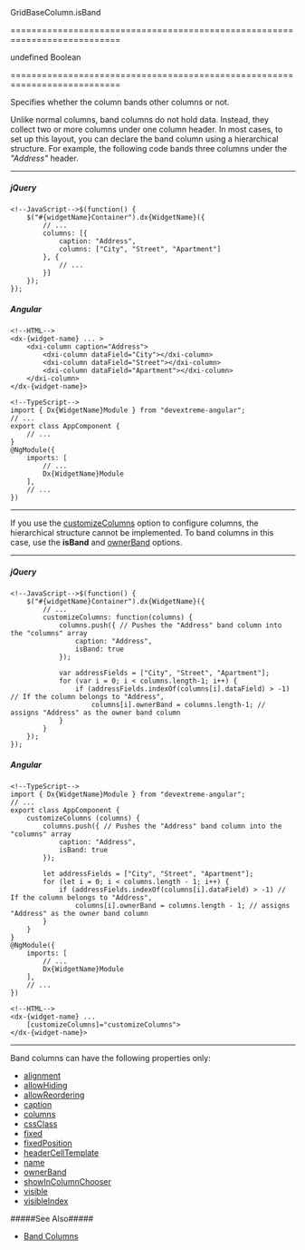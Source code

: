 <!--id-->GridBaseColumn.isBand<!--/id-->
===========================================================================
<!--default-->undefined<!--/default-->
<!--type-->Boolean<!--/type-->
===========================================================================

<!--shortDescription-->
Specifies whether the column bands other columns or not.
<!--/shortDescription-->

<!--fullDescription-->
Unlike normal columns, band columns do not hold data. Instead, they collect two or more columns under one column header. In most cases, to set up this layout, you can declare the band column using a hierarchical structure. For example, the following code bands three columns under the *"Address"* header.

---
##### jQuery

    <!--JavaScript-->$(function() {
        $("#{widgetName}Container").dx{WidgetName}({
            // ...
            columns: [{
                caption: "Address",
                columns: ["City", "Street", "Apartment"]
            }, {
                // ...
            }]
        });
    });

##### Angular
    
    <!--HTML-->
    <dx-{widget-name} ... >
        <dxi-column caption="Address">
            <dxi-column dataField="City"></dxi-column>
            <dxi-column dataField="Street"></dxi-column>
            <dxi-column dataField="Apartment"></dxi-column>
        </dxi-column>
    </dx-{widget-name}>

    <!--TypeScript-->
    import { Dx{WidgetName}Module } from "devextreme-angular";
    // ...
    export class AppComponent {
        // ...
    }
    @NgModule({
        imports: [
            // ...
            Dx{WidgetName}Module
        ],
        // ...
    })
    
---

If you use the [customizeColumns]({basewidgetpath}/Configuration/#customizeColumns) option to configure columns, the hierarchical structure cannot be implemented. To band columns in this case, use the **isBand** and [ownerBand]({basewidgetpath}/Configuration/columns/#ownerBand) options.

---
##### jQuery

    <!--JavaScript-->$(function() {
        $("#{widgetName}Container").dx{WidgetName}({
            // ...
            customizeColumns: function(columns) {
                columns.push({ // Pushes the "Address" band column into the "columns" array
                    caption: "Address",
                    isBand: true
                });
                
                var addressFields = ["City", "Street", "Apartment"];
                for (var i = 0; i < columns.length-1; i++) {
                    if (addressFields.indexOf(columns[i].dataField) > -1) // If the column belongs to "Address",
                        columns[i].ownerBand = columns.length-1; // assigns "Address" as the owner band column
                }
            }
        });
    });

##### Angular
    
    <!--TypeScript-->
    import { Dx{WidgetName}Module } from "devextreme-angular";
    // ...
    export class AppComponent {
        customizeColumns (columns) {
            columns.push({ // Pushes the "Address" band column into the "columns" array
                caption: "Address",
                isBand: true
            });
    
            let addressFields = ["City", "Street", "Apartment"];
            for (let i = 0; i < columns.length - 1; i++) {
                if (addressFields.indexOf(columns[i].dataField) > -1) // If the column belongs to "Address",
                    columns[i].ownerBand = columns.length - 1; // assigns "Address" as the owner band column
            }
        }
    }
    @NgModule({
        imports: [
            // ...
            Dx{WidgetName}Module
        ],
        // ...
    })

    <!--HTML-->
    <dx-{widget-name} ...
        [customizeColumns]="customizeColumns">
    </dx-{widget-name}>
    
---

Band columns can have the following properties only:

- [alignment]({basewidgetpath}/Configuration/columns/#alignment)
- [allowHiding]({basewidgetpath}/Configuration/columns/#allowHiding)
- [allowReordering]({basewidgetpath}/Configuration/columns/#allowReordering)
- [caption]({basewidgetpath}/Configuration/columns/#caption)
- [columns]({basewidgetpath}/Configuration/columns/columns/)
- [cssClass]({basewidgetpath}/Configuration/columns/#cssClass)
- [fixed]({basewidgetpath}/Configuration/columns/#fixed)
- [fixedPosition]({basewidgetpath}/Configuration/columns/#fixedPosition)
- [headerCellTemplate]({basewidgetpath}/Configuration/columns/#headerCellTemplate)
- [name]({basewidgetpath}/Configuration/columns/#name)
- [ownerBand]({basewidgetpath}/Configuration/columns/#ownerBand)
- [showInColumnChooser]({basewidgetpath}/Configuration/columns/#showInColumnChooser)
- [visible]({basewidgetpath}/Configuration/columns/#visible)
- [visibleIndex]({basewidgetpath}/Configuration/columns/#visibleIndex)

#####See Also#####
- [Band Columns](/Documentation/Guide/Widgets/{WidgetName}/Columns/Column_Types/Band_Columns/)
<!--/fullDescription-->